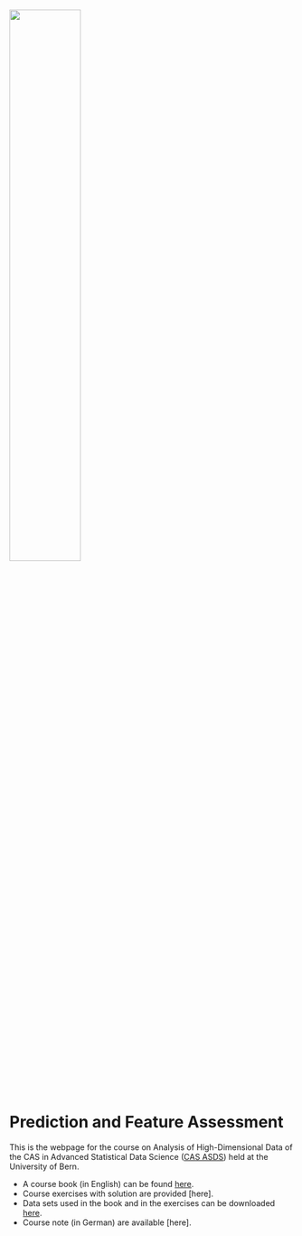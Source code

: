 # <img src=https://user-images.githubusercontent.com/8275254/156667004-11121448-a566-4a04-be2e-bd8563459b3d.jpg width=50% height=50%> <br/> Prediction and Feature Assessment

This is the webpage for the course on Analysis of High-Dimensional Data of the CAS in Advanced Statistical Data Science ([CAS ASDS](https://www.unibe.ch/weiterbildungsangebote/cas_advanced_statistical_data_science/index_ger.html)) held at the University of Bern. 

- A course book (in English) can be found [here](https://bookdown.org/staedler_n/highdimstats/). 
- Course exercises with solution are provided [here].
- Data sets used in the book and in the exercises can be downloaded [here](https://github.com/staedlern/highdim_stats/tree/main/data).
- Course note (in German) are available [here].

